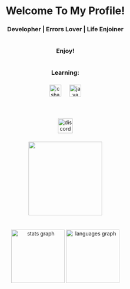 <h1 align="center">Welcome To My Profile!</h1>

###

<h3 align="center">Developher  |  Errors Lover  | Life Enjoiner</h3>

###

<h1 align="left"></h1>

###

<h3 align="center">Enjoy!</h3>

###

<h1 align="left"></h1>

###

<h3 align="center">Learning:</h3>

###

<div align="center">
  <img src="https://cdn.jsdelivr.net/gh/devicons/devicon/icons/csharp/csharp-original.svg" height="32" alt="csharp logo"  />
  <img width="15" />
  <img src="https://cdn.jsdelivr.net/gh/devicons/devicon/icons/java/java-original.svg" height="32" alt="java logo"  />
</div>

###

<h1 align="left"></h1>

###

<br clear="both">

<div align="center">
  <a href="https://discord.gg/gWyRCd6R" target="_blank">
    <img src="https://img.shields.io/static/v1?message=Discord&logo=discord&label=My&color=FFAFCC&logoColor=black&labelColor=FFC8DD&style=for-the-badge" height="40" alt="discord logo"  />
  </a>
</div>

###

<div align="center">
  <img height="200" src="https://pa1.aminoapps.com/6920/e2d0987b3860c8f72867d0e83da24927f02858ber1-320-180_hq.gif"  />
</div>

###

<h1 align="left"></h1>

###

<div align="center">
  <img src="https://github-readme-stats.vercel.app/api?username=Ghost-t1&hide_title=false&hide_rank=false&show_icons=true&include_all_commits=true&count_private=true&disable_animations=false&theme=dracula&locale=en&hide_border=false&order=1" height="145" alt="stats graph"  />
  <img src="https://github-readme-stats.vercel.app/api/top-langs?username=Ghost-t1&locale=en&hide_title=false&layout=compact&card_width=320&langs_count=4&theme=dracula&hide_border=false&order=2" height="145" alt="languages graph"  />
</div>

###
